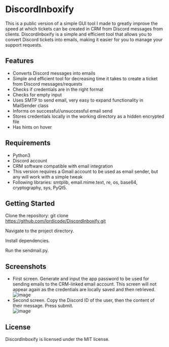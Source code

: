 # DiscordInboxify
This is a public version of a simple GUI tool I made to greatly improve the speed at which tickets can be created in CRM from Discord messages from clients. 
DiscordInboxify is a simple and efficient tool that allows you to convert Discord tickets into emails, making it easier for you to manage your support requests. 

## Features
- Converts Discord messages into emails
- Simple and efficient tool for decreasing time it takes to create a ticket from Discord messages/requests
- Checks if credentials are in the right format
- Checks for empty input
- Uses SMTP to send email, very easy to expand functionality in MailSender class
- Informs on successful/unsuccessful email send
- Stores credentials locally in the working directory as a hidden encrypted file
- Has hints on hover

## Requirements
- Python3 
- Discord account
- CRM software compatible with email integration
- This version requires a Gmail account to be used as email sender, but any will work with a simple tweak
- Following libraries:
    smtplib,
    email.mime.text,
    re,
    os,
    base64,
    cryptography,
    sys,
    PyQt5.

## Getting Started
Clone the repository: git clone https://github.com/lordicode/DiscordInboxify.git

Navigate to the project directory.

Install dependencies.

Run the sendmail.py.

## Screenshots
- First screen. Generate and input the app password to be used for sending emails to the CRM-linked email account. 
This screen will not appear again as the credentials are locally saved and then retrieved.
![image](https://i.ibb.co/2kHCbwZ/python-e7a79-OZSHs.png)
- Second screen. Copy the Discord ID of the user, then the content of their message. Press submit.  
![image](https://i.ibb.co/bF1FJ9T/python-g-IOx-Q6z-ENK.png)

## License
DiscordInboxify is licensed under the MIT license.